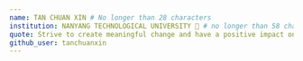 ```yaml
---
name: TAN CHUAN XIN # No longer than 28 characters
institution: NANYANG TECHNOLOGICAL UNIVERSITY 🚩 # no longer than 58 characters
quote: Strive to create meaningful change and have a positive impact on the world. # no longer than 100 characters, avoid using quotes(") to guarantee the format remains the same.
github_user: tanchuanxin
---
```

